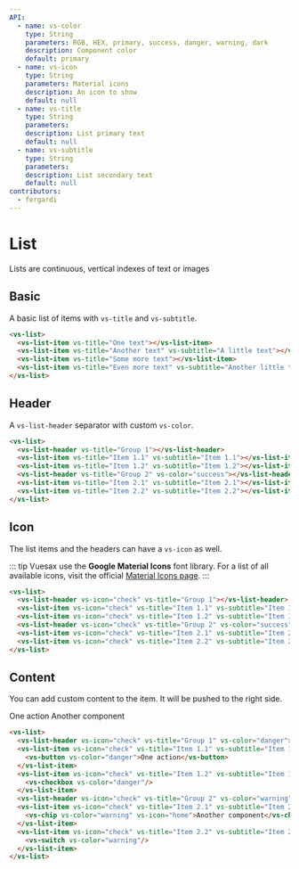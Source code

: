 ```yaml
---
API:
  - name: vs-color
    type: String
    parameters: RGB, HEX, primary, success, danger, warning, dark
    description: Component color
    default: primary
  - name: vs-icon
    type: String
    parameters: Material icons
    description: An icon to show
    default: null
  - name: vs-title
    type: String
    parameters: 
    description: List primary text
    default: null
  - name: vs-subtitle
    type: String
    parameters: 
    description: List secondary text
    default: null
contributors:
  - fergardi
---
```


# List

<box header>

  Lists are continuous, vertical indexes of text or images

</box>

<box>

## Basic

A basic list of items with `vs-title` and `vs-subtitle`.

<vuecode md>
<div slot="demo">
  <vs-list>
    <vs-list-item vs-title="One text"></vs-list-item>
    <vs-list-item vs-title="Another text" vs-subtitle="A little text"></vs-list-item>
    <vs-list-item vs-title="Some more text"></vs-list-item>
    <vs-list-item vs-title="Even more text" vs-subtitle="Another little text"></vs-list-item>
  </vs-list>
</div>
<div slot="code">

```html
<vs-list>
  <vs-list-item vs-title="One text"></vs-list-item>
  <vs-list-item vs-title="Another text" vs-subtitle="A little text"></vs-list-item>
  <vs-list-item vs-title="Some more text"></vs-list-item>
  <vs-list-item vs-title="Even more text" vs-subtitle="Another little text"></vs-list-item>
</vs-list>
```

</div>
</vuecode>
</box>

<box>

## Header

A `vs-list-header` separator with custom `vs-color`.

<vuecode md>
<div slot="demo">
  <vs-list>
    <vs-list-header vs-title="Group 1"></vs-list-header>
    <vs-list-item vs-title="Item 1.1" vs-subtitle="Item 1.1"></vs-list-item>
    <vs-list-item vs-title="Item 1.2" vs-subtitle="Item 1.2"></vs-list-item>
    <vs-list-header vs-title="Group 2" vs-color="success"></vs-list-header>
    <vs-list-item vs-title="Item 2.1" vs-subtitle="Item 2.1"></vs-list-item>
    <vs-list-item vs-title="Item 2.2" vs-subtitle="Item 2.2"></vs-list-item>
  </vs-list>
</div>
<div slot="code">

```html
<vs-list>
  <vs-list-header vs-title="Group 1"></vs-list-header>
  <vs-list-item vs-title="Item 1.1" vs-subtitle="Item 1.1"></vs-list-item>
  <vs-list-item vs-title="Item 1.2" vs-subtitle="Item 1.2"></vs-list-item>
  <vs-list-header vs-title="Group 2" vs-color="success"></vs-list-header>
  <vs-list-item vs-title="Item 2.1" vs-subtitle="Item 2.1"></vs-list-item>
  <vs-list-item vs-title="Item 2.2" vs-subtitle="Item 2.2"></vs-list-item>
</vs-list>
```

</div>
</vuecode>
</box>

<box>

## Icon

The list items and the headers can have a `vs-icon` as well.

::: tip
Vuesax use the **Google Material Icons** font library. For a list of all available icons, visit the official [Material Icons page](https://material.io/icons/).
:::

<vuecode md>
<div slot="demo">
  <vs-list>
    <vs-list-header vs-icon="check" vs-title="Group 1"></vs-list-header>
    <vs-list-item vs-icon="check" vs-title="Item 1.1" vs-subtitle="Item 1.1"></vs-list-item>
    <vs-list-item vs-icon="check" vs-title="Item 1.2" vs-subtitle="Item 1.2"></vs-list-item>
    <vs-list-header vs-icon="check" vs-title="Group 2" vs-color="success"></vs-list-header>
    <vs-list-item vs-icon="check" vs-title="Item 2.1" vs-subtitle="Item 2.1"></vs-list-item>
    <vs-list-item vs-icon="check" vs-title="Item 2.2" vs-subtitle="Item 2.2"></vs-list-item>
  </vs-list>
</div>
<div slot="code">

```html
<vs-list>
  <vs-list-header vs-icon="check" vs-title="Group 1"></vs-list-header>
  <vs-list-item vs-icon="check" vs-title="Item 1.1" vs-subtitle="Item 1.1"></vs-list-item>
  <vs-list-item vs-icon="check" vs-title="Item 1.2" vs-subtitle="Item 1.2"></vs-list-item>
  <vs-list-header vs-icon="check" vs-title="Group 2" vs-color="success"></vs-list-header>
  <vs-list-item vs-icon="check" vs-title="Item 2.1" vs-subtitle="Item 2.1"></vs-list-item>
  <vs-list-item vs-icon="check" vs-title="Item 2.2" vs-subtitle="Item 2.2"></vs-list-item>
</vs-list>
```

</div>
</vuecode>
</box>

<box>

## Content

You can add custom content to the item. It will be pushed to the right side.

<vuecode md>
<div slot="demo">
  <vs-list>
    <vs-list-header vs-icon="check" vs-title="Group 1" vs-color="danger"></vs-list-header>
    <vs-list-item vs-icon="check" vs-title="Item 1.1" vs-subtitle="Item 1.1">
      <vs-button vs-color="danger">One action</vs-button>
    </vs-list-item>
    <vs-list-item vs-icon="check" vs-title="Item 1.2" vs-subtitle="Item 1.2">
      <vs-checkbox vs-color="danger"/>
    </vs-list-item>
    <vs-list-header vs-icon="check" vs-title="Group 2" vs-color="warning"></vs-list-header>
    <vs-list-item vs-icon="check" vs-title="Item 2.1" vs-subtitle="Item 2.1">
      <vs-chip vs-color="warning" vs-icon="home">Another component</vs-chip>
    </vs-list-item>
    <vs-list-item vs-icon="check" vs-title="Item 2.2" vs-subtitle="Item 2.2">
      <vs-switch vs-color="warning"/>
    </vs-list-item>
  </vs-list>
</div>
<div slot="code">

```html
<vs-list>
  <vs-list-header vs-icon="check" vs-title="Group 1" vs-color="danger"></vs-list-header>
  <vs-list-item vs-icon="check" vs-title="Item 1.1" vs-subtitle="Item 1.1">
    <vs-button vs-color="danger">One action</vs-button>
  </vs-list-item>
  <vs-list-item vs-icon="check" vs-title="Item 1.2" vs-subtitle="Item 1.2">
    <vs-checkbox vs-color="danger"/>
  </vs-list-item>
  <vs-list-header vs-icon="check" vs-title="Group 2" vs-color="warning"></vs-list-header>
  <vs-list-item vs-icon="check" vs-title="Item 2.1" vs-subtitle="Item 2.1">
    <vs-chip vs-color="warning" vs-icon="home">Another component</vs-chip>
  </vs-list-item>
  <vs-list-item vs-icon="check" vs-title="Item 2.2" vs-subtitle="Item 2.2">
    <vs-switch vs-color="warning"/>
  </vs-list-item>
</vs-list>
```

</div>
</vuecode>
</box>
